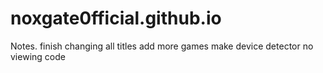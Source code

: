 # noxgate0fficial.github.io
Notes.
finish changing all titles
add more games
make device detector
no viewing code
